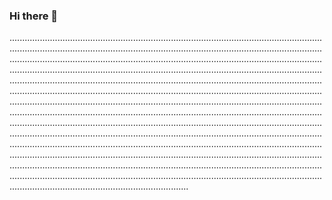 ### Hi there 👋

...............................................................................................................................................................................................................................................................................................................................................................................................................................................................................................................................................................................................................................................................................................................................................................................................................................................................................................................................................................................................................................................................................................................................................................................................................................................................................................................................................................................................................................................................................................................................................................................................................................................................................................................................................................................................................................................................................